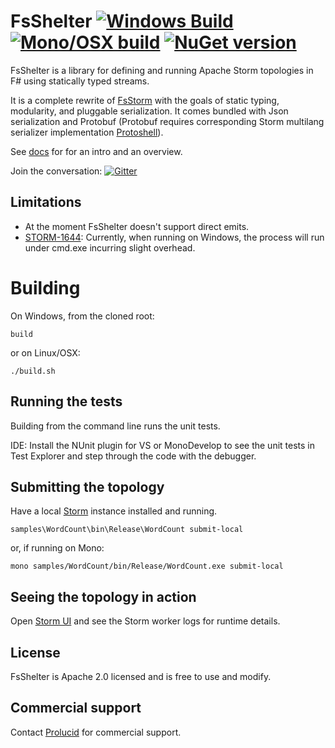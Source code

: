 FsShelter [![Windows Build](https://ci.appveyor.com/api/projects/status/c0oom3oyr8qnrsc8?svg=true)](https://ci.appveyor.com/project/et1975/fsshelter) [![Mono/OSX build](https://travis-ci.org/Prolucid/FsShelter.svg?branch=master)](https://travis-ci.org/Prolucid/FsShelter) [![NuGet version](https://badge.fury.io/nu/fsshelter.svg)](https://badge.fury.io/nu/fsshelter)
=======

FsShelter is a library for defining and running Apache Storm topologies in F# using statically typed streams.

It is a complete rewrite of [FsStorm](https://github.com/FsStorm) with the goals of static typing, modularity, and pluggable serialization.
It comes bundled with Json serialization and Protobuf (Protobuf requires corresponding Storm multilang serializer implementation  [Protoshell](https://github.com/prolucid/protoshell)). 

See [docs][docs] for for an intro and an overview.

Join the conversation: [![Gitter](https://badges.gitter.im/Join%20Chat.svg)](https://gitter.im/Prolucid/FsShelter)

## Limitations
* At the moment FsShelter doesn't support direct emits.
* [STORM-1644](https://issues.apache.org/jira/browse/STORM-1644): Currently, when running on Windows, the process will run under cmd.exe incurring slight overhead.

# Building
On Windows, from the cloned root:
```
build
```
or on Linux/OSX:
```
./build.sh
```

## Running the tests
Building from the command line runs the unit tests.

IDE: Install the NUnit plugin for VS or MonoDevelop to see the unit tests in Test Explorer and step through the code with the debugger.

## Submitting the topology
Have a local [Storm](https://storm.apache.org/releases.html) instance installed and running.
```
samples\WordCount\bin\Release\WordCount submit-local
```
or, if running on Mono:
```
mono samples/WordCount/bin/Release/WordCount.exe submit-local
```

## Seeing the topology in action
Open [Storm UI](http://localhost:8080/) and see the Storm worker logs for runtime details.

## License
FsShelter is Apache 2.0 licensed and is free to use and modify.

## Commercial support
Contact [Prolucid](http://prolucid.ca) for commercial support.

[docs]:https://prolucid.github.io/FsShelter/

